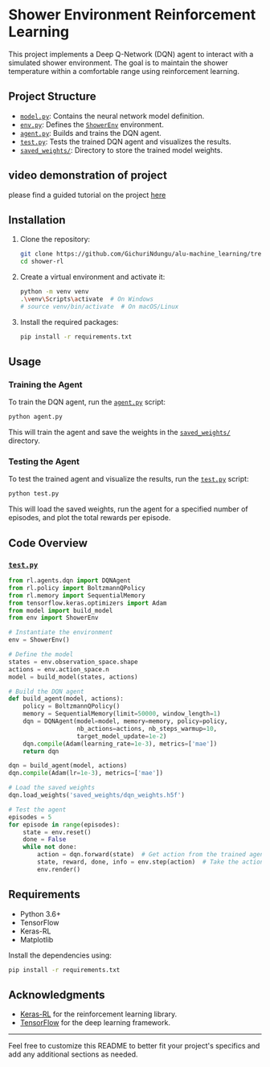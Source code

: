 # Shower Environment Reinforcement Learning

This project implements a Deep Q-Network (DQN) agent to interact with a simulated shower environment. The goal is to maintain the shower temperature within a comfortable range using reinforcement learning.

## Project Structure

- [`model.py`](command:_github.copilot.openSymbolFromReferences?%5B%22model.py%22%2C%5B%7B%22uri%22%3A%7B%22%24mid%22%3A1%2C%22fsPath%22%3A%22c%3A%5C%5CUsers%5C%5Cuser%5C%5CDesktop%5C%5Ccodes%5C%5Calu-machine_learning%5C%5Cunsupervised_learning%5C%5CRL%20summative%5C%5Ctrial%5C%5Ctest.py%22%2C%22_sep%22%3A1%2C%22external%22%3A%22file%3A%2F%2F%2Fc%253A%2FUsers%2Fuser%2FDesktop%2Fcodes%2Falu-machine_learning%2Funsupervised_learning%2FRL%2520summative%2Ftrial%2Ftest.py%22%2C%22path%22%3A%22%2Fc%3A%2FUsers%2Fuser%2FDesktop%2Fcodes%2Falu-machine_learning%2Funsupervised_learning%2FRL%20summative%2Ftrial%2Ftest.py%22%2C%22scheme%22%3A%22file%22%7D%2C%22pos%22%3A%7B%22line%22%3A4%2C%22character%22%3A5%7D%7D%5D%5D "Go to definition"): Contains the neural network model definition.
- [`env.py`](command:_github.copilot.openSymbolFromReferences?%5B%22env.py%22%2C%5B%7B%22uri%22%3A%7B%22%24mid%22%3A1%2C%22fsPath%22%3A%22c%3A%5C%5CUsers%5C%5Cuser%5C%5CDesktop%5C%5Ccodes%5C%5Calu-machine_learning%5C%5Cunsupervised_learning%5C%5CRL%20summative%5C%5Ctrial%5C%5Ctest.py%22%2C%22_sep%22%3A1%2C%22external%22%3A%22file%3A%2F%2F%2Fc%253A%2FUsers%2Fuser%2FDesktop%2Fcodes%2Falu-machine_learning%2Funsupervised_learning%2FRL%2520summative%2Ftrial%2Ftest.py%22%2C%22path%22%3A%22%2Fc%3A%2FUsers%2Fuser%2FDesktop%2Fcodes%2Falu-machine_learning%2Funsupervised_learning%2FRL%20summative%2Ftrial%2Ftest.py%22%2C%22scheme%22%3A%22file%22%7D%2C%22pos%22%3A%7B%22line%22%3A5%2C%22character%22%3A5%7D%7D%5D%5D "Go to definition"): Defines the [`ShowerEnv`](command:_github.copilot.openSymbolFromReferences?%5B%22ShowerEnv%22%2C%5B%7B%22uri%22%3A%7B%22%24mid%22%3A1%2C%22fsPath%22%3A%22c%3A%5C%5CUsers%5C%5Cuser%5C%5CDesktop%5C%5Ccodes%5C%5Calu-machine_learning%5C%5Cunsupervised_learning%5C%5CRL%20summative%5C%5Ctrial%5C%5Ctest.py%22%2C%22_sep%22%3A1%2C%22external%22%3A%22file%3A%2F%2F%2Fc%253A%2FUsers%2Fuser%2FDesktop%2Fcodes%2Falu-machine_learning%2Funsupervised_learning%2FRL%2520summative%2Ftrial%2Ftest.py%22%2C%22path%22%3A%22%2Fc%3A%2FUsers%2Fuser%2FDesktop%2Fcodes%2Falu-machine_learning%2Funsupervised_learning%2FRL%20summative%2Ftrial%2Ftest.py%22%2C%22scheme%22%3A%22file%22%7D%2C%22pos%22%3A%7B%22line%22%3A5%2C%22character%22%3A16%7D%7D%5D%5D "Go to definition") environment.
- [`agent.py`](command:_github.copilot.openSymbolFromReferences?%5B%22agent.py%22%2C%5B%7B%22uri%22%3A%7B%22%24mid%22%3A1%2C%22fsPath%22%3A%22c%3A%5C%5CUsers%5C%5Cuser%5C%5CDesktop%5C%5Ccodes%5C%5Calu-machine_learning%5C%5Cunsupervised_learning%5C%5CRL%20summative%5C%5Ctrial%5C%5Ctest.py%22%2C%22_sep%22%3A1%2C%22external%22%3A%22file%3A%2F%2F%2Fc%253A%2FUsers%2Fuser%2FDesktop%2Fcodes%2Falu-machine_learning%2Funsupervised_learning%2FRL%2520summative%2Ftrial%2Ftest.py%22%2C%22path%22%3A%22%2Fc%3A%2FUsers%2Fuser%2FDesktop%2Fcodes%2Falu-machine_learning%2Funsupervised_learning%2FRL%20summative%2Ftrial%2Ftest.py%22%2C%22scheme%22%3A%22file%22%7D%2C%22pos%22%3A%7B%22line%22%3A15%2C%22character%22%3A16%7D%7D%5D%5D "Go to definition"): Builds and trains the DQN agent.
- [`test.py`](command:_github.copilot.openRelativePath?%5B%7B%22scheme%22%3A%22file%22%2C%22authority%22%3A%22%22%2C%22path%22%3A%22%2Fc%3A%2FUsers%2Fuser%2FDesktop%2Fcodes%2Falu-machine_learning%2Funsupervised_learning%2FRL%20summative%2Ftrial%2Ftest.py%22%2C%22query%22%3A%22%22%2C%22fragment%22%3A%22%22%7D%5D "c:\Users\user\Desktop\codes\alu-machine_learning\unsupervised_learning\RL summative\trial\test.py"): Tests the trained DQN agent and visualizes the results.
- [`saved_weights/`](command:_github.copilot.openSymbolFromReferences?%5B%22saved_weights%2F%22%2C%5B%7B%22uri%22%3A%7B%22%24mid%22%3A1%2C%22fsPath%22%3A%22c%3A%5C%5CUsers%5C%5Cuser%5C%5CDesktop%5C%5Ccodes%5C%5Calu-machine_learning%5C%5Cunsupervised_learning%5C%5CRL%20summative%5C%5Ctrial%5C%5Ctest.py%22%2C%22_sep%22%3A1%2C%22external%22%3A%22file%3A%2F%2F%2Fc%253A%2FUsers%2Fuser%2FDesktop%2Fcodes%2Falu-machine_learning%2Funsupervised_learning%2FRL%2520summative%2Ftrial%2Ftest.py%22%2C%22path%22%3A%22%2Fc%3A%2FUsers%2Fuser%2FDesktop%2Fcodes%2Falu-machine_learning%2Funsupervised_learning%2FRL%20summative%2Ftrial%2Ftest.py%22%2C%22scheme%22%3A%22file%22%7D%2C%22pos%22%3A%7B%22line%22%3A29%2C%22character%22%3A18%7D%7D%5D%5D "Go to definition"): Directory to store the trained model weights.
## video demonstration of project

please find a guided tutorial on the project [here](https://drive.google.com/file/d/15sCwpRqxqAwaknDjm3_vbootHVZoc7iL/view?usp=sharing)
## Installation

1. Clone the repository:
    ```sh
    git clone https://github.com/GichuriNdungu/alu-machine_learning/tree/main/unsupervised_learning/RL%20summative
    cd shower-rl
    ```

2. Create a virtual environment and activate it:
    ```sh
    python -m venv venv
    .\venv\Scripts\activate  # On Windows
    # source venv/bin/activate  # On macOS/Linux
    ```

3. Install the required packages:
    ```sh
    pip install -r requirements.txt
    ```

## Usage

### Training the Agent

To train the DQN agent, run the [`agent.py`](command:_github.copilot.openSymbolFromReferences?%5B%22agent.py%22%2C%5B%7B%22uri%22%3A%7B%22%24mid%22%3A1%2C%22fsPath%22%3A%22c%3A%5C%5CUsers%5C%5Cuser%5C%5CDesktop%5C%5Ccodes%5C%5Calu-machine_learning%5C%5Cunsupervised_learning%5C%5CRL%20summative%5C%5Ctrial%5C%5Ctest.py%22%2C%22_sep%22%3A1%2C%22external%22%3A%22file%3A%2F%2F%2Fc%253A%2FUsers%2Fuser%2FDesktop%2Fcodes%2Falu-machine_learning%2Funsupervised_learning%2FRL%2520summative%2Ftrial%2Ftest.py%22%2C%22path%22%3A%22%2Fc%3A%2FUsers%2Fuser%2FDesktop%2Fcodes%2Falu-machine_learning%2Funsupervised_learning%2FRL%20summative%2Ftrial%2Ftest.py%22%2C%22scheme%22%3A%22file%22%7D%2C%22pos%22%3A%7B%22line%22%3A15%2C%22character%22%3A16%7D%7D%5D%5D "Go to definition") script:
```sh
python agent.py
```
This will train the agent and save the weights in the [`saved_weights/`](command:_github.copilot.openSymbolFromReferences?%5B%22saved_weights%2F%22%2C%5B%7B%22uri%22%3A%7B%22%24mid%22%3A1%2C%22fsPath%22%3A%22c%3A%5C%5CUsers%5C%5Cuser%5C%5CDesktop%5C%5Ccodes%5C%5Calu-machine_learning%5C%5Cunsupervised_learning%5C%5CRL%20summative%5C%5Ctrial%5C%5Ctest.py%22%2C%22_sep%22%3A1%2C%22external%22%3A%22file%3A%2F%2F%2Fc%253A%2FUsers%2Fuser%2FDesktop%2Fcodes%2Falu-machine_learning%2Funsupervised_learning%2FRL%2520summative%2Ftrial%2Ftest.py%22%2C%22path%22%3A%22%2Fc%3A%2FUsers%2Fuser%2FDesktop%2Fcodes%2Falu-machine_learning%2Funsupervised_learning%2FRL%20summative%2Ftrial%2Ftest.py%22%2C%22scheme%22%3A%22file%22%7D%2C%22pos%22%3A%7B%22line%22%3A29%2C%22character%22%3A18%7D%7D%5D%5D "Go to definition") directory.

### Testing the Agent

To test the trained agent and visualize the results, run the [`test.py`](command:_github.copilot.openRelativePath?%5B%7B%22scheme%22%3A%22file%22%2C%22authority%22%3A%22%22%2C%22path%22%3A%22%2Fc%3A%2FUsers%2Fuser%2FDesktop%2Fcodes%2Falu-machine_learning%2Funsupervised_learning%2FRL%20summative%2Ftrial%2Ftest.py%22%2C%22query%22%3A%22%22%2C%22fragment%22%3A%22%22%7D%5D "c:\Users\user\Desktop\codes\alu-machine_learning\unsupervised_learning\RL summative\trial\test.py") script:
```sh
python test.py
```
This will load the saved weights, run the agent for a specified number of episodes, and plot the total rewards per episode.

## Code Overview

### [`test.py`](command:_github.copilot.openRelativePath?%5B%7B%22scheme%22%3A%22file%22%2C%22authority%22%3A%22%22%2C%22path%22%3A%22%2Fc%3A%2FUsers%2Fuser%2FDesktop%2Fcodes%2Falu-machine_learning%2Funsupervised_learning%2FRL%20summative%2Ftrial%2Ftest.py%22%2C%22query%22%3A%22%22%2C%22fragment%22%3A%22%22%7D%5D "c:\Users\user\Desktop\codes\alu-machine_learning\unsupervised_learning\RL summative\trial\test.py")

```python
from rl.agents.dqn import DQNAgent
from rl.policy import BoltzmannQPolicy
from rl.memory import SequentialMemory
from tensorflow.keras.optimizers import Adam
from model import build_model
from env import ShowerEnv

# Instantiate the environment
env = ShowerEnv()

# Define the model
states = env.observation_space.shape
actions = env.action_space.n
model = build_model(states, actions)

# Build the DQN agent
def build_agent(model, actions):
    policy = BoltzmannQPolicy()
    memory = SequentialMemory(limit=50000, window_length=1)
    dqn = DQNAgent(model=model, memory=memory, policy=policy,
                   nb_actions=actions, nb_steps_warmup=10,
                   target_model_update=1e-2)
    dqn.compile(Adam(learning_rate=1e-3), metrics=['mae'])
    return dqn

dqn = build_agent(model, actions)
dqn.compile(Adam(lr=1e-3), metrics=['mae'])

# Load the saved weights
dqn.load_weights('saved_weights/dqn_weights.h5f')

# Test the agent
episodes = 5
for episode in range(episodes):
    state = env.reset()
    done = False
    while not done:
        action = dqn.forward(state)  # Get action from the trained agent
        state, reward, done, info = env.step(action)  # Take the action
        env.render()
```

## Requirements

- Python 3.6+
- TensorFlow
- Keras-RL
- Matplotlib

Install the dependencies using:
```sh
pip install -r requirements.txt
```

## Acknowledgments

- [Keras-RL](https://github.com/keras-rl/keras-rl) for the reinforcement learning library.
- [TensorFlow](https://www.tensorflow.org/) for the deep learning framework.

---

Feel free to customize this README to better fit your project's specifics and add any additional sections as needed.